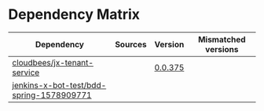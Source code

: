 # Dependency Matrix

Dependency | Sources | Version | Mismatched versions
---------- | ------- | ------- | -------------------
[cloudbees/jx-tenant-service](https://github.com/cloudbees/jx-tenant-service) |  | [0.0.375](https://github.com/cloudbees/jx-tenant-service/releases/tag/v0.0.375) | 
[jenkins-x-bot-test/bdd-spring-1578909771](https://github.com/jenkins-x-bot-test/bdd-spring-1578909771.git) |  | []() | 
